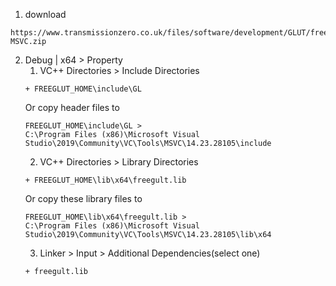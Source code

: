 1. download 
```
https://www.transmissionzero.co.uk/files/software/development/GLUT/freeglut-MSVC.zip
```

2. Debug | x64 > Property
    1.  VC++ Directories > Include Directories
    ```
    + FREEGLUT_HOME\include\GL
    ```
    Or copy header files to 
    ```
    FREEGLUT_HOME\include\GL > 
    C:\Program Files (x86)\Microsoft Visual Studio\2019\Community\VC\Tools\MSVC\14.23.28105\include
    ```
    2. VC++ Directories > Library Directories
    ```
    + FREEGLUT_HOME\lib\x64\freegult.lib
    ```
    Or copy these library files to 
    ```
    FREEGLUT_HOME\lib\x64\freegult.lib >
    C:\Program Files (x86)\Microsoft Visual Studio\2019\Community\VC\Tools\MSVC\14.23.28105\lib\x64
    ```
    3. Linker > Input > Additional Dependencies(select one)
    ```
    + freegult.lib
    ```
    